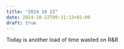 ```yaml
---
title: "2024 10 22"
date: 2024-10-22T09:31:13+01:00
draft: true
---
```

Today is another load of time wasted on R&R
